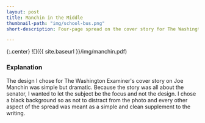 ```yaml
---
layout: post
title: Manchin in the Middle
thumbnail-path: "img/school-bus.png"
short-description: Four-page spread on the cover story for The Washington Examiner--a feature on West Virginia Senator Joe Manchin.

---
```


{:.center}
![]({{ site.baseurl }}/img/manchin.pdf)

### Explanation

The design I chose for The Washington Examiner's cover story on Joe Manchin was simple but dramatic. Because the story was all about the senator, I wanted to let the subject be the focus and not the design. I chose a black background so as not to distract from the photo and every other aspect of the spread was meant as a simple and clean supplement to the writing.

